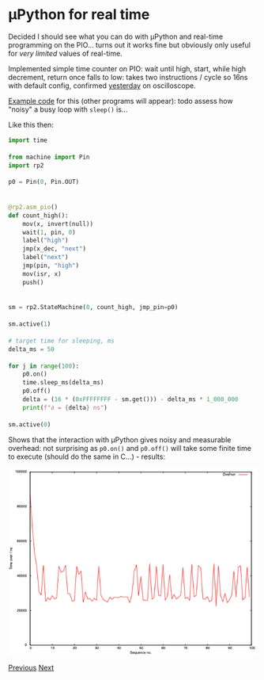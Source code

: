 # µPython for real time

Decided I should see what you can do with µPython and real-time programming on the PIO... turns out it works fine but obviously only useful for _very limited_ values of real-time.

Implemented simple time counter on PIO: wait until high, start, while high decrement, return once falls to low: takes two instructions / cycle so 16ns with default config, confirmed [yesterday](./2023-01-02.md) on oscilloscope.

[Example code](https://github.com/graeme-winter/rp2040-explore/tree/main/%C2%B5Python-real-time) for this (other programs will appear): todo assess how "noisy" a busy loop with `sleep()` is...

Like this then:

```python
import time

from machine import Pin
import rp2

p0 = Pin(0, Pin.OUT)


@rp2.asm_pio()
def count_high():
    mov(x, invert(null))
    wait(1, pin, 0)
    label("high")
    jmp(x_dec, "next")
    label("next")
    jmp(pin, "high")
    mov(isr, x)
    push()


sm = rp2.StateMachine(0, count_high, jmp_pin=p0)

sm.active(1)

# target time for sleeping, ms
delta_ms = 50

for j in range(100):
    p0.on()
    time.sleep_ms(delta_ms)
    p0.off()
    delta = (16 * (0xFFFFFFFF - sm.get())) - delta_ms * 1_000_000
    print(f"∂ = {delta} ns")

sm.active(0)
```

Shows that the interaction with µPython gives noisy and measurable overhead: not surprising as `p0.on()` and `p0.off()` will take some finite time to execute (should do the same in C...) - results:

![Graph of time deltas](./2023-01-03-delta.png)

[Previous](./2023-01-02.md) [Next](./2023-01-04.md)
